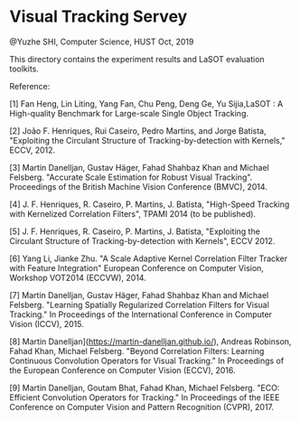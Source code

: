 # Visual Tracking Servey

@Yuzhe SHI, Computer Science, HUST
Oct, 2019

This directory contains the experiment results and LaSOT evaluation toolkits.

Reference:

[1]  Fan Heng, Lin Liting, Yang Fan, Chu Peng, Deng Ge, Yu Sijia,LaSOT : A High-quality Benchmark for Large-scale Single Object Tracking.

[2] João F. Henriques, Rui Caseiro, Pedro Martins, and Jorge Batista,
"Exploiting the Circulant Structure of Tracking-by-detection with Kernels,"
ECCV, 2012.

[3] Martin Danelljan, Gustav Häger, Fahad Shahbaz Khan and Michael Felsberg.
    "Accurate Scale Estimation for Robust Visual Tracking".
    Proceedings of the British Machine Vision Conference (BMVC), 2014.

[4] J. F. Henriques, R. Caseiro, P. Martins, J. Batista, "High-Speed Tracking with
Kernelized Correlation Filters", TPAMI 2014 (to be published).

[5] J. F. Henriques, R. Caseiro, P. Martins, J. Batista, "Exploiting the Circulant
Structure of Tracking-by-detection with Kernels", ECCV 2012.

[6] Yang Li, Jianke Zhu. 
	"A Scale Adaptive Kernel Correlation Filter Tracker with Feature Integration" 
	European Conference on Computer Vision, Workshop VOT2014 (ECCVW), 2014.

[7] Martin Danelljan, Gustav Häger, Fahad Shahbaz Khan and Michael Felsberg.
	"Learning Spatially Regularized Correlation Filters for Visual Tracking."
	In Proceedings of the International Conference in Computer Vision (ICCV), 2015. 

[8] Martin Danelljan](https://martin-danelljan.github.io/), Andreas Robinson, Fahad Khan, Michael Felsberg. "Beyond Correlation Filters: Learning Continuous Convolution Operators for Visual Tracking." In Proceedings of the European Conference on Computer Vision (ECCV), 2016. 

[9] Martin Danelljan, Goutam Bhat, Fahad Khan, Michael Felsberg.  "ECO: Efficient Convolution Operators for Tracking." In Proceedings of the IEEE Conference on Computer Vision and Pattern Recognition (CVPR), 2017. 